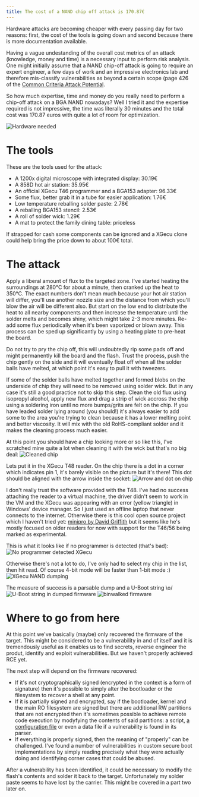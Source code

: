 ```yaml
---
title: The cost of a NAND chip off attack is 170.87€
---
```


Hardware attacks are becoming cheaper with every passing day for two reasons: first, the cost of the tools is going down and second because there is more documentation available.

Having a vague undestanding of the overall cost metrics of an attack (knowledge, money and time) is a necessary input to perform risk analysis. One might initially assume that a NAND chip-off attack is going to require an expert engineer, a few days of work and an impressive electronics lab and therefore mis-classify vulnerabilities as beyond a certain scope (page 426 of the [Common Criteria Attack Potential](https://www.commoncriteriaportal.org/files/ccfiles/CEMV3.1R5.pdf).

So how much expertise, time and money do you really need to perform a chip-off attack on a BGA NAND nowadays? Well I tried it and the expertise required is not impressive, the time was literally 30 minutes and the total cost was 170.87 euros with quite a lot of room for optimization.

![Hardware needed](./nand_chip_off/matos.jpg)

The tools
=========

These are the tools used for the attack:

* A 1200x digital microscope with integrated display: 30.19€
* A 858D hot air station: 35.95€
* An official XGecu T46 programmer and a BGA153 adapter: 96.33€
* Some flux, better grab it in a tube for easier application: 1.76€
* Low temperature reballing solder paste: 2.78€
* A reballing BGA153 stencil: 2.53€
* A roll of solder wick: 1.29€
* A mat to protect the family dining table: priceless

If strapped for cash some components can be ignored and a XGecu clone could help bring the price down to about 100€ total.

The attack
==========

Apply a liberal amount of flux to the targeted zone. I've started heating the surroundings at 280°C for about a minute, then cranked up the heat to 350°C. The exact numbers don't mean much because your hot air station will differ, you'll use another nozzle size and the distance from which you'll blow the air will be different also. But start on the low end to distribute the heat to all nearby components and then increase the temperature until the solder melts and becomes shiny, which might take 2-3 more minutes. Re-add some flux periodically when it's been vaporized or blown away. This process can be sped up significantly by using a heating plate to pre-heat the board.

Do not try to pry the chip off, this will undoubtedly rip some pads off and might permanently kill the board and the flash. Trust the process, push the chip gently on the side and it will eventually float off when all the solder balls have melted, at which point it's easy to pull it with tweezers.

If some of the solder balls have melted together and formed blobs on the underside of chip they will need to be removed using solder wick. But in any case it's still a good practice not to skip this step. Clean the old flux using isopropyl alcohol, apply new flux and drag a strip of wick accross the chip using a soldering iron until no more bumps/grits are felt on the chip. If you have leaded solder lying around (you should!) it's always easier to add some to the area you're trying to clean because it has a lower melting point and better viscosity. It will mix with the old RoHS-compliant solder and it makes the cleaning process much easier.

At this point you should have a chip looking more or so like this, I've scratched mine quite a lot when cleaning it with the wick but that's no big deal:
![Cleaned chip](./nand_chip_off/cleaned_chip.JPG)

Lets put it in the XGecu T48 reader. On the chip there is a dot in a corner which indicates pin 1, it's barely visible on the picture but it's there! This dot should be aligned with the arrow inside the socket:
![Arrow and dot on chip](./nand_chip_off/arrow_dot.jpg)

I don't really trust the software provided with the T48. I've had no success attaching the reader to a virtual machine, the driver didn't seem to work in the VM and the XGecu was appearing with an error (yellow triangle) in Windows' device manager. So I just used an offline laptop that never connects to the internet. Otherwise there is this cool open source project which I haven't tried yet: [minipro by David Griffith](https://gitlab.com/DavidGriffith/minipro) but it seems like he's mostly focused on older readers for now with support for the T46/56 being marked as experimental.

This is what it looks like if no programmer is detected (that's bad):
![No programmer detected XGecu](./nand_chip_off/no_programmer_detected.png)

Otherwise there's not a lot to do, I've only had to select my chip in the list, then hit read. Of course 4-bit mode will be faster than 1-bit mode :)
![XGecu NAND dumping](./nand_chip_off/dump.jpg)

The measure of success is a parsable dump and a U-Boot string \o/
![U-Boot string in dumped firmware](./nand_chip_off/u-boot.jpg)
![binwalked firmware](./nand_chip_off/binwalk.jpg)

Where to go from here
=====================

At this point we've basically (maybe) only recovered the firmware of the target. This might be considered to be a vulnerability in and of itself and it is tremendously useful as it enables us to find secrets, reverse engineer the produt, identify and exploit vulnerabilities. But we haven't properly achieved RCE yet.

The next step will depend on the firmware recovered:

* If it's not cryptographically signed (encrypted in the context is a form of signature) then it's possible to simply alter the bootloader or the filesystem to recover a shell at any point.
* If it is partially signed and encrypted, say if the bootloader, kernel and the main RO filesystem are signed but there are additional RW partitions that are not encrypted then it's sometimes possible to achieve remote code execution by modyfying the contents of said partitions: a script, [a configuration file](https://www.rsyslog.com/doc/configuration/modules/omprog.html) or even a data file if a vulnerability is found in its parser.
* If everything is properly signed, then the meaning of "properly" can be challenged. I've found a number of vulnerabilities in custom secure boot implementations by simply reading precisely what they were actually doing and identifying corner cases that could be abused.

After a vulnerability has been identified, it could be necessary to modify the flash's contents and solder it back to the target. Unfortunately my solder paste seems to have lost by the carrier. This might be covered in a part two later on.
